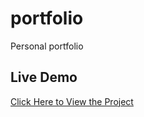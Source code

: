 # portfolio
Personal portfolio
## Live Demo
[Click Here to View the Project](https://personal-portfolio-omega-eosin-54.vercel.app/)

